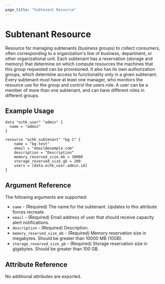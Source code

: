 ```yaml
---
page_title: "Subtenant Resource"
---
```


# Subtenant Resource

Resource for managing subtenants (business groups) to collect consumers, often corresponding to a organization's line of business, department, or other organizational unit. Each subtenant has a reservation (storage and memory) that determine on which compute resources the machines that this group requested can be provisioned. It also has its own authorization groups, which determine access to functionality only in a given subtenant. Every subtenant must have at least one manager, who monitors the resource use for the group and control the users role. A user can be a member of more than one subtenant, and can have different roles in different groups.
 

## Example Usage

```hcl
data "ochk_user" "admin" {
  name = "admin"
}

resource "ochk_subtenant" "bg-1" {
	name = "bg-test"
	email = "email@example.com"
	description = "Description"
	memory_reserved_size_mb = 30000
	storage_reserved_size_gb = 200
	users = [data.ochk_user.admin.id]
}
```

## Argument Reference

The following arguments are supported:

* `name` - (Required) The name for the subtenant. Updates to this attribute forces recreate.
* `email` - (Required) Email address of user that should receive capacity alert notifications.
* `description` - (Required) Description.
* `memory_reserved_size_mb` - (Required) Memory reservation size in megabytes. Should be greater than 10000 MB (10GB).
* `storage_reserved_size_gb` - (Required) Storage reservation size in gigabytes. Should be greater than 100 GB.
  
## Attribute Reference

No additional attributes are exported. 
 
